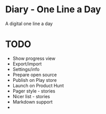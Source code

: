 # Diary - One Line a Day

A digital one line a day

# TODO
- Show progress view
- Export/import
- Settings/info
- Prepare open source
- Publish on Play store
- Launch on Product Hunt
- Pager style - stories
- Nicer list - stories
- Markdown support
-


